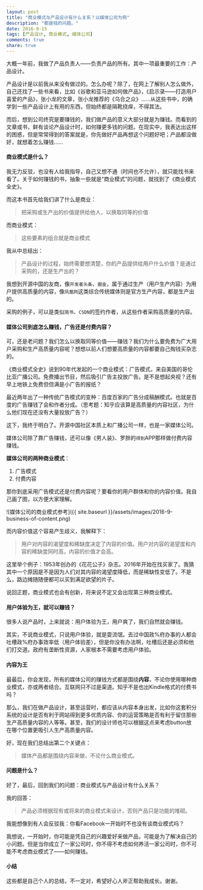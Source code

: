 ```yaml
---
layout: post
title: "商业模式与产品设计有什么关系？以媒体公司为例"
description: "都是钱的问题。"
date: 2016-9-15
tags: [产品设计, 商业模式, 媒体公司]
comments: true
share: true
---
```


大概一年前，我做了产品负责人——负责产品的所有。其中一项最重要的工作：产品设计。

产品设计是以前我从来没有做过的。怎么办呢？除了，在网上了解别人怎么做外，自己还找了一些书来看，比如《谷歌和亚马逊如何做产品》，《启示录——打造用户喜爱的产品》，张小龙的文章，张小龙推荐的《乌合之众》……从这些书中，的确学到一些产品设计上有用的东西，但始终都是隔靴挠痒，不得其法。

而后，想到公司终究是要赚钱的，我们做产品的意义大部分就是为赚钱。而看到的文章或书，鲜有谈论产品设计时，如何赚更多钱的问题。在现实中，我表达出这样的困惑，但是常常得到的答案就是，你先做好产品再想这个问题好吧；产品都没做好，就想着怎么赚钱……

#### 商业模式是什么？

我无力反驳，也没有人给我指导，自己又想不通（时间也不允许），就只能找书来看了。关于如何赚钱的书，抽象一些就是“商业模式”的问题，就找到了《商业模式全史》。

而这本书首先给我们讲了什么是商业：

> 把采购或生产出的价值提供给他人，以换取同等的价值

而商业模式：

> 这些要素的组合就是商业模式

我从中总结出：

> 产品设计的过程，始终需要想清楚，你的产品提供给用户什么价值？是通过采购的，还是生产出的？

我想到开源中国的友商，像`开发者头条`、`掘金`，属于通过生产（用户生产内容）为用户提供高质量的内容，像`凤凰网`这类综合传统媒体则是官方生产内容，都是生产出的。

采购的例子，可以是类似`简书`、`CSDN`的签约作者，从这些作者采购高质量的内容。

#### 媒体公司到底怎么赚钱，广告还是付费内容？

可，还是老问题？我们怎么以换取同等价值——赚钱？我们为什么要免费为广大用户采购和生产高质量内容呢？想想以前人们想要高质量的内容都要自己掏钱买杂志的。

《商业模式全史》说到90年代发起的一个商业模式：广告模式，来自美国的哥伦比亚广播公司。免费播出节目，然后吸引广告主投放广告。是不是想起央视？还有早上地铁上免费但但满是小广告的报纸？

最近两年出了一种传统广告模式的变种：百度百家的广告分成稿酬模式。也就是百度的广告赚钱了会和作者分成。（思考题：知乎应该算是高质量的内容社区，为什么他们现在还没有大量投放广告？）

这下，我终于明白了。开源中国社区本质上和广播公司一样，也是一家媒体公司。

媒体公司除了靠广告赚钱，还可以像《男人装》、罗胖的`得到`APP那样做付费内容赚钱。

**媒体公司的两种商业模式**：

1. 广告模式
2. 付费内容

那你到底采用广告模式还是付费内容呢？要看你的用户群体和你的内容价值。我自己画了图，以方便大家理解。

![媒体公司的商业模式参考]({{ site.baseurl }}/assets/images/2016-9-business-of-content.png)

而内容价值这个容易产生歧义，我解释下：

> 用户对内容的渴望度和稀缺度决定了内容的价值。用户对内容的渴望度和内容的稀缺度同时高，内容的价值才会高。

这里举个例子：1953年创办的《花花公子》杂志。2016年开始在找买家了。我猜其中一个原因是不是因为人们对其内容的渴望度降低，而是稀缺性变低了。不是么，路边摊随随便都可以买到满足欲望的片子。

说回正题，商业模式也会有创新，将来说不定又会出现第三种商业模式。

#### 用户体验为王，就可以赚钱？

很多人说产品时，上来就说：用户体验为王，用户爽了，我们自然就会赚钱。

其实，不说商业模式，只说用户体验，就是耍流氓。去过中国政%府办事的人都会吐槽政%府办事效率低（用户体验差），但是你没有办法啊，吐槽后还是必须和他们打交道。政府有垄断性资源，人家根本不需要考虑用户体验。

#### 内容为王

最最后，你会发现，所有的媒体公司的赚钱方式都是围绕**内容**，不论你使用哪种商业模式，亦或两者结合。互联网只不过是渠道。知乎不是也出Kindle格式的付费书吗？

那么，我们在做产品设计，甚至运营时，都应该从内容本身出发，比如你这套积分系统的设计是否有利于网站得到更多优质内容、你的运营策略是否有利于留住那些生产高质量内容的人等等。甚至，我们的设计师也可以根据这点来考虑button放在哪个位置更吸引人生产高质量内容。

好，现在我们总结出第二个关键点：

> 媒体产品都是围绕内容来做，不论什么商业模式。

#### 问题是什么？

好了，最后，回到我们的问题：商业模式与产品设计有什么关系？

我的回答：

> 产品必须根据现有或将来的商业模式来设计，否则产品只是功能的堆砌。

我能想像到有人会反驳我：你看Facebook一开始时不也没有谈商业模式吗？

我想说，一开始时，你可能是凭自己的兴趣爱好来做产品，可能是为了解决自己的小问题。但是当你成立了一家公司时，你不得不考虑如何养活一家公司时，你不可能不考虑商业模式了——如何赚钱。

#### 小结

这些都是自己个人的总结，不一定对，希望好心人斧正帮助我成长。谢谢。
